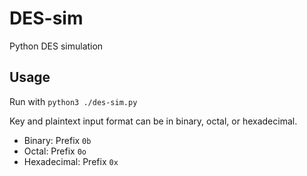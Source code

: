 # DES-sim
Python DES simulation

## Usage

Run with `python3 ./des-sim.py`

Key and plaintext input format can be in binary, octal, or hexadecimal.
* Binary: Prefix `0b`
* Octal: Prefix `0o`
* Hexadecimal: Prefix `0x`
